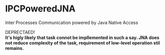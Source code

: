 # IPCPoweredJNA
Inter Processes Communication powered by Java Native Access

DEPRECTAED! <br>
**It's higly likely that task connot be impllemented in such a say. 
JNA does not reduce complexity of the task, requirement of low-level operation stil remains.**
